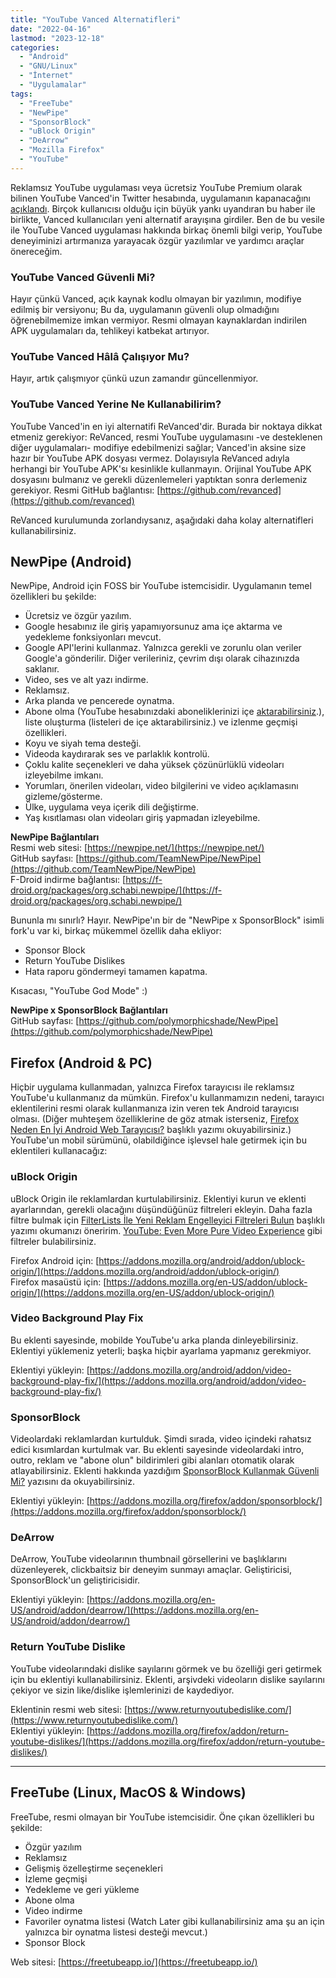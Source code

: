 ```yaml
---
title: "YouTube Vanced Alternatifleri"
date: "2022-04-16"
lastmod: "2023-12-18"
categories: 
  - "Android"
  - "GNU/Linux"
  - "İnternet"
  - "Uygulamalar"
tags: 
  - "FreeTube"
  - "NewPipe"
  - "SponsorBlock"
  - "uBlock Origin"
  - "DeArrow"
  - "Mozilla Firefox"
  - "YouTube"
---
```


Reklamsız YouTube uygulaması veya ücretsiz YouTube Premium olarak bilinen YouTube Vanced'in Twitter hesabında, uygulamanın kapanacağını [açıklandı](https://twitter.com/YTVanced/status/1503052250268286980). Birçok kullanıcısı olduğu için büyük yankı uyandıran bu haber ile birlikte, Vanced kullanıcıları yeni alternatif arayışına girdiler. Ben de bu vesile ile YouTube Vanced uygulaması hakkında birkaç önemli bilgi verip, YouTube deneyiminizi artırmanıza yarayacak özgür yazılımlar ve yardımcı araçlar önereceğim.

### YouTube Vanced Güvenli Mi?

Hayır çünkü Vanced, açık kaynak kodlu olmayan bir yazılımın, modifiye edilmiş bir versiyonu; Bu da, uygulamanın güvenli olup olmadığını öğrenebilmemize imkan vermiyor. Resmi olmayan kaynaklardan indirilen APK uygulamaları da, tehlikeyi katbekat artırıyor.

### YouTube Vanced Hâlâ Çalışıyor Mu?

Hayır, artık çalışmıyor çünkü uzun zamandır güncellenmiyor.

### YouTube Vanced Yerine Ne Kullanabilirim?

YouTube Vanced'in en iyi alternatifi ReVanced'dir. Burada bir noktaya dikkat etmeniz gerekiyor: ReVanced, resmi YouTube uygulamasını -ve desteklenen diğer uygulamaları- modifiye edebilmenizi sağlar; Vanced'in aksine size hazır bir YouTube APK dosyası vermez. Dolayısıyla ReVanced adıyla herhangi bir YouTube APK'sı kesinlikle kullanmayın. Orijinal YouTube APK dosyasını bulmanız ve gerekli düzenlemeleri yaptıktan sonra derlemeniz gerekiyor.
Resmi GitHub bağlantısı: [https://github.com/revanced](https://github.com/revanced)

ReVanced kurulumunda zorlandıysanız, aşağıdaki daha kolay alternatifleri kullanabilirsiniz.

## NewPipe (Android)

NewPipe, Android için FOSS bir YouTube istemcisidir. Uygulamanın temel özellikleri bu şekilde:

- Ücretsiz ve özgür yazılım.
- Google hesabınız ile giriş yapamıyorsunuz ama içe aktarma ve yedekleme fonksiyonları mevcut.
- Google API'lerini kullanmaz. Yalnızca gerekli ve zorunlu olan veriler Google'a gönderilir. Diğer verileriniz, çevrim dışı olarak cihazınızda saklanır.
- Video, ses ve alt yazı indirme.
- Reklamsız.
- Arka planda ve pencerede oynatma.
- Abone olma (YouTube hesabınızdaki aboneliklerinizi içe [aktarabilirsiniz](https://newpipe.net/FAQ/tutorials/import-export-data/).), liste oluşturma (listeleri de içe aktarabilirsiniz.) ve izlenme geçmişi özellikleri.
- Koyu ve siyah tema desteği.
- Videoda kaydırarak ses ve parlaklık kontrolü.
- Çoklu kalite seçenekleri ve daha yüksek çözünürlüklü videoları izleyebilme imkanı.
- Yorumları, önerilen videoları, video bilgilerini ve video açıklamasını gizleme/gösterme.
- Ülke, uygulama veya içerik dili değiştirme.
- Yaş kısıtlaması olan videoları giriş yapmadan izleyebilme.

**NewPipe Bağlantıları**  
Resmi web sitesi: [https://newpipe.net/](https://newpipe.net/)  
GitHub sayfası: [https://github.com/TeamNewPipe/NewPipe](https://github.com/TeamNewPipe/NewPipe)  
F-Droid indirme bağlantısı: [https://f-droid.org/packages/org.schabi.newpipe/](https://f-droid.org/packages/org.schabi.newpipe/)

Bununla mı sınırlı? Hayır. NewPipe'ın bir de "NewPipe x SponsorBlock" isimli fork'u var ki, birkaç mükemmel özellik daha ekliyor:

- Sponsor Block
- Return YouTube Dislikes
- Hata raporu göndermeyi tamamen kapatma.

Kısacası, "YouTube God Mode" :)

**NewPipe x SponsorBlock Bağlantıları**  
GitHub sayfası: [https://github.com/polymorphicshade/NewPipe](https://github.com/polymorphicshade/NewPipe)

## Firefox (Android & PC)

Hiçbir uygulama kullanmadan, yalnızca Firefox tarayıcısı ile reklamsız YouTube'u kullanmanız da mümkün. Firefox'u kullanmamızın nedeni, tarayıcı eklentilerini resmi olarak kullanmanıza izin veren tek Android tarayıcısı olması. (Diğer muhteşem özelliklerine de göz atmak isterseniz, [Firefox Neden En İyi Android Web Tarayıcısı?](https://furuy.com/firefox-neden-en-iyi-android-web-tarayicisi/) başlıklı yazımı okuyabilirsiniz.) YouTube'un mobil sürümünü, olabildiğince işlevsel hale getirmek için bu eklentileri kullanacağız:

### uBlock Origin

uBlock Origin ile reklamlardan kurtulabilirsiniz. Eklentiyi kurun ve eklenti ayarlarından, gerekli olacağını düşündüğünüz filtreleri ekleyin. Daha fazla filtre bulmak için [FilterLists İle Yeni Reklam Engelleyici Filtreleri Bulun](https://furuy.com/filterlists-com/) başlıklı yazımı okumanızı öneririm. [YouTube: Even More Pure Video Experience](https://filterlists.com/lists/youtube-even-more-pure-video-experience) gibi filtreler bulabilirsiniz.

Firefox Android için: [https://addons.mozilla.org/android/addon/ublock-origin/](https://addons.mozilla.org/android/addon/ublock-origin/)  
Firefox masaüstü için: [https://addons.mozilla.org/en-US/addon/ublock-origin/](https://addons.mozilla.org/en-US/addon/ublock-origin/)

### Video Background Play Fix

Bu eklenti sayesinde, mobilde YouTube'u arka planda dinleyebilirsiniz. Eklentiyi yüklemeniz yeterli; başka hiçbir ayarlama yapmanız gerekmiyor.

Eklentiyi yükleyin: [https://addons.mozilla.org/android/addon/video-background-play-fix/](https://addons.mozilla.org/android/addon/video-background-play-fix/)

### SponsorBlock

Videolardaki reklamlardan kurtulduk. Şimdi sırada, video içindeki rahatsız edici kısımlardan kurtulmak var. Bu eklenti sayesinde videolardaki intro, outro, reklam ve "abone olun" bildirimleri gibi alanları otomatik olarak atlayabilirsiniz. Eklenti hakkında yazdığım [SponsorBlock Kullanmak Güvenli Mi?](https://furuy.com/sponsorblock-guvenli-mi/) yazısını da okuyabilirsiniz.

Eklentiyi yükleyin: [https://addons.mozilla.org/firefox/addon/sponsorblock/](https://addons.mozilla.org/firefox/addon/sponsorblock/)

### DeArrow
DeArrow, YouTube videolarının thumbnail görsellerini ve başlıklarını düzenleyerek, clickbaitsiz bir deneyim sunmayı amaçlar. Geliştiricisi, SponsorBlock'un geliştiricisidir.

Eklentiyi yükleyin: [https://addons.mozilla.org/en-US/android/addon/dearrow/](https://addons.mozilla.org/en-US/android/addon/dearrow/)

### Return YouTube Dislike

YouTube videolarındaki dislike sayılarını görmek ve bu özelliği geri getirmek için bu eklentiyi kullanabilirsiniz. Eklenti, arşivdeki videoların dislike sayılarını çekiyor ve sizin like/dislike işlemlerinizi de kaydediyor.

Eklentinin resmi web sitesi: [https://www.returnyoutubedislike.com/](https://www.returnyoutubedislike.com/)  
Eklentiyi yükleyin: [https://addons.mozilla.org/firefox/addon/return-youtube-dislikes/](https://addons.mozilla.org/firefox/addon/return-youtube-dislikes/)

* * *

## FreeTube (Linux, MacOS & Windows)

FreeTube, resmi olmayan bir YouTube istemcisidir. Öne çıkan özellikleri bu şekilde:

- Özgür yazılım
- Reklamsız
- Gelişmiş özelleştirme seçenekleri
- İzleme geçmişi
- Yedekleme ve geri yükleme
- Abone olma
- Video indirme
- Favoriler oynatma listesi (Watch Later gibi kullanabilirsiniz ama şu an için yalnızca bir oynatma listesi desteği mevcut.)
- Sponsor Block

Web sitesi: [https://freetubeapp.io/](https://freetubeapp.io/)
